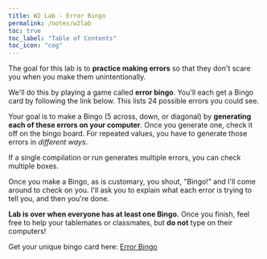 ```yaml
---
title: W2 Lab - Error Bingo
permalink: /notes/w2lab
toc: true
toc_label: "Table of Contents"
toc_icon: "cog"
---
```


The goal for this lab is to **practice making errors** so that they don't scare you when you make them unintentionally.

We'll do this by playing a game called **error bingo**. You'll each get a Bingo card by following the link below. This lists 24 possible errors you could see. 

Your goal is to make a Bingo (5 across, down, or diagonal) by **generating each of these errors on your computer**. Once you generate one, check it off on the bingo board. For repeated values, you have to generate those errors in _different ways_. 

If a single compilation or run generates multiple errors, you can check multiple boxes. 

Once you make a Bingo, as is customary, you shout, "Bingo!" and I'll come around to check on you. I'll ask you to explain what each error is trying to tell you, and then you're done.

**Lab is over when everyone has at least one Bingo.** Once you finish, feel free to help your tablemates or classmates, but **do not** type on their computers!

Get your unique bingo card here: [Error Bingo](https://mfbc.us/m/mudte29)